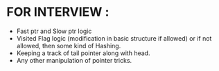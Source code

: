 # FOR INTERVIEW :
* Fast ptr and Slow ptr logic
* Visited Flag logic (modification in basic structure if allowed) or if not allowed, then some kind of Hashing.
* Keeping a track of tail pointer along with head.
* Any other manipulation of pointer tricks.
